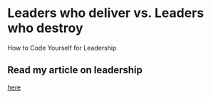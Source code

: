 # Leaders who deliver vs. Leaders who destroy
How to Code Yourself for Leadership 
## Read my article on leadership
<a href="https://www.linkedin.com/pulse/leaders-who-deliver-vsleaders-destroy-liliya-frye"> here </a>